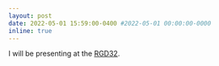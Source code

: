 ```yaml
---
layout: post
date: 2022-05-01 15:59:00-0400 #2022-05-01 00:00:00-0000
inline: true
---
```


I will be presenting at the [RGD32](http://www.rgd32.org/).

